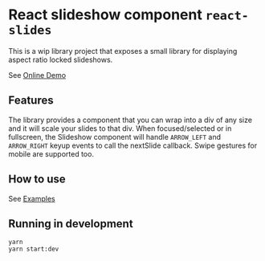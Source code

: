 # React slideshow component `react-slides`

This is a wip library project that exposes a small library for displaying aspect ratio locked slideshows.

See [Online Demo](https://villhei.github.io/react-slides/)

## Features

The library provides a component that you can wrap into a div of any size and it will scale your slides to that div. When focused/selected or in fullscreen, the Slideshow component will handle `ARROW_LEFT` and `ARROW_RIGHT` keyup events to call the nextSlide callback. Swipe gestures for mobile are supported too.

## How to use

See [Examples](/examples/basic/)

## Running in development

```
yarn
yarn start:dev
```
